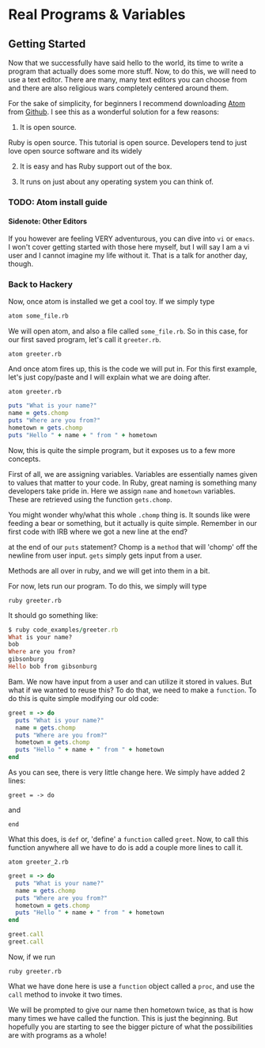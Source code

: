 # Real Programs & Variables
## Getting Started
Now that we successfully have said hello to the world, its time to write a program that actually
does some more stuff. Now, to do this, we will need to use a text editor. There are many, many
text editors you can choose from and there are also religious wars completely centered around them.

For the sake of simplicity, for beginners I recommend downloading [Atom](link) from [Github](link). I see
this as a wonderful solution for a few reasons:

1. It is open source.

Ruby is open source. This tutorial is open source. Developers tend to just
love open source software and its widely

2. It is easy and has Ruby support out of the box.

3. It runs on just about any operating system you can think of.

### TODO: Atom install guide

#### Sidenote: Other Editors
If you however are feeling VERY adventurous, you can dive into `vi` or `emacs`. I won't cover getting
started with those here myself, but I will say I am a vi user and I cannot imagine my life without it.
That is a talk for another day, though.

### Back to Hackery
Now, once atom is installed we get a cool toy. If we simply type

```bash
atom some_file.rb
```

We will open atom, and also a file called `some_file.rb`. So in this case, for our first saved
program, let's call it `greeter.rb`.

`atom greeter.rb`

And once atom fires up, this is the code we will put in. For this first example, let's just copy/paste
and I will explain what we are doing after.

`atom greeter.rb`

```ruby
puts "What is your name?"
name = gets.chomp
puts "Where are you from?"
hometown = gets.chomp
puts "Hello " + name + " from " + hometown
```

Now, this is quite the simple program, but it exposes us to a few more concepts.

First of all, we are assigning variables. Variables are essentially names given to values that matter
to your code. In Ruby, great naming is something many developers take pride in. Here we assign `name`
and `hometown` variables. These are retrieved using the function `gets.chomp`.

You might wonder why/what this whole `.chomp` thing is. It sounds like were feeding a bear or something,
but it actually is quite simple. Remember in our first code with IRB where we got a new line at the end?

at the end of our `puts` statement? Chomp is a `method` that will 'chomp' off the newline from user
input. `gets` simply gets input from a user.

Methods are all over in ruby, and we will get into them in a bit.

For now, lets run our program. To do this, we simply will type

`ruby greeter.rb`

It should go something like:

```ruby
$ ruby code_examples/greeter.rb
What is your name?
bob
Where are you from?
gibsonburg
Hello bob from gibsonburg
```

Bam. We now have input from a user and can utilize it stored in values. But what if we wanted to reuse
this? To do that, we need to make a `function`. To do this is quite simple modifying our old code:

```ruby
greet = -> do
  puts "What is your name?"
  name = gets.chomp
  puts "Where are you from?"
  hometown = gets.chomp
  puts "Hello " + name + " from " + hometown
end
```

As you can see, there is very little change here. We simply have added 2 lines:

`greet = -> do`

and

`end`

What this does, is `def` or, 'define' a `function` called `greet`. Now, to call this function anywhere
all we have to do is add a couple more lines to call it.

`atom greeter_2.rb`

```ruby
greet = -> do
  puts "What is your name?"
  name = gets.chomp
  puts "Where are you from?"
  hometown = gets.chomp
  puts "Hello " + name + " from " + hometown
end

greet.call
greet.call
```

Now, if we run

`ruby greeter.rb`

What we have done here is use a `function` object called a `proc`, and use the `call` method to invoke
it two times.

We will be prompted to give our name then hometown twice, as that is how many times we have called the
function. This is just the beginning. But hopefully you are starting to see the bigger picture of what
the possibilities are with programs as a whole!
